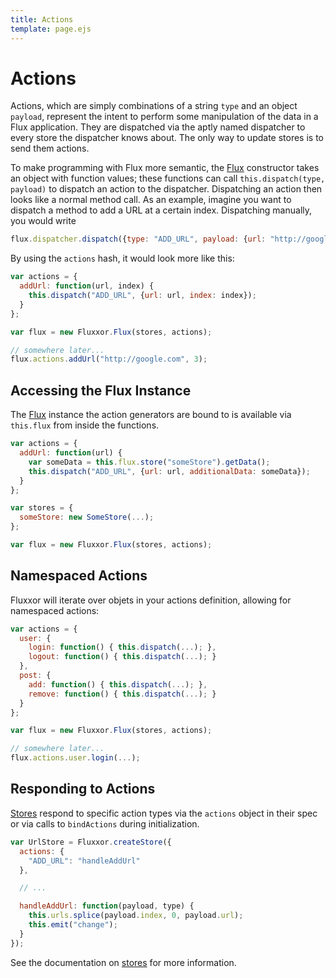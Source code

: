 ```yaml
---
title: Actions
template: page.ejs
---
```


Actions
=======

Actions, which are simply combinations of a string `type` and an object `payload`, represent the intent to perform some manipulation of the data in a Flux application. They are dispatched via the aptly named dispatcher to every store the dispatcher knows about. The only way to update stores is to send them actions.

To make programming with Flux more semantic, the [Flux](/documentation/flux.html) constructor takes an object with function values; these functions can call `this.dispatch(type, payload)` to dispatch an action to the dispatcher. Dispatching an action then looks like a normal method call. As an example, imagine you want to dispatch a method to add a URL at a certain index. Dispatching manually, you would write

```javascript
flux.dispatcher.dispatch({type: "ADD_URL", payload: {url: "http://google.com", index: 3}});
```

By using the `actions` hash, it would look more like this:

```javascript
var actions = {
  addUrl: function(url, index) {
    this.dispatch("ADD_URL", {url: url, index: index});
  }
};

var flux = new Fluxxor.Flux(stores, actions);

// somewhere later...
flux.actions.addUrl("http://google.com", 3);
```

Accessing the Flux Instance
---------------------------

The [Flux](/documentation/flux.html) instance the action generators are bound to is available via `this.flux` from inside the functions.

```javascript
var actions = {
  addUrl: function(url) {
    var someData = this.flux.store("someStore").getData();
    this.dispatch("ADD_URL", {url: url, additionalData: someData});
  }
};

var stores = {
  someStore: new SomeStore(...);
};

var flux = new Fluxxor.Flux(stores, actions);
```

Namespaced Actions
------------------

Fluxxor will iterate over objets in your actions definition, allowing for namespaced actions:

```javascript
var actions = {
  user: {
    login: function() { this.dispatch(...); },
    logout: function() { this.dispatch(...); }
  },
  post: {
    add: function() { this.dispatch(...); },
    remove: function() { this.dispatch(...); }
  }
};

var flux = new Fluxxor.Flux(stores, actions);

// somewhere later...
flux.actions.user.login(...);
```

Responding to Actions
---------------------

[Stores](/documentation/stores.html) respond to specific action types via the `actions` object in their spec or via calls to `bindActions` during initialization.

```javascript
var UrlStore = Fluxxor.createStore({
  actions: {
    "ADD_URL": "handleAddUrl"
  },

  // ...

  handleAddUrl: function(payload, type) {
    this.urls.splice(payload.index, 0, payload.url);
    this.emit("change");
  }
});
```

See the documentation on [stores](/documentation/stores.html) for more information.
